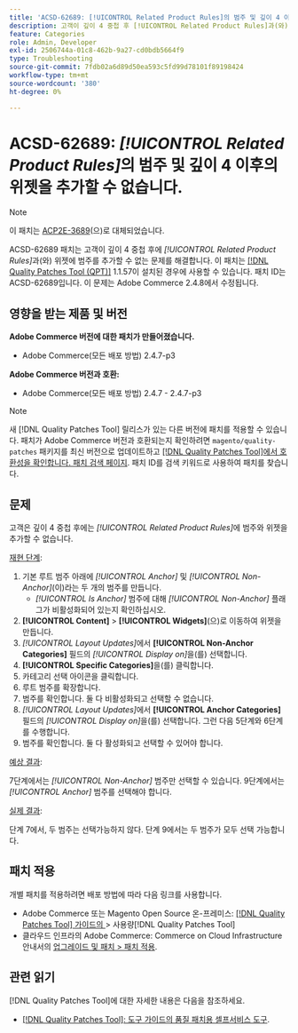```yaml
---
title: 'ACSD-62689: [!UICONTROL Related Product Rules]의 범주 및 깊이 4 이후의 위젯을 추가할 수 없습니다.'
description: 고객이 깊이 4 중첩 후 [!UICONTROL Related Product Rules]과(와) 위젯에 범주를 추가할 수 없는 Adobe Commerce 문제를 해결하려면 ACSD-62689 패치를 적용하십시오.
feature: Categories
role: Admin, Developer
exl-id: 2506744a-01c8-462b-9a27-cd0bdb5664f9
type: Troubleshooting
source-git-commit: 7fdb02a6d89d50ea593c5fd99d78101f89198424
workflow-type: tm+mt
source-wordcount: '380'
ht-degree: 0%

---
```


# ACSD-62689: *[!UICONTROL Related Product Rules]*&#x200B;의 범주 및 깊이 4 이후의 위젯을 추가할 수 없습니다.

>[!NOTE]
>
>이 패치는 [ACP2E-3689](/help/tools/quality-patches-tool/patches-available-in-qpt/v1-1-61/acp2e-3689-issues-with-category-tree-display-reflect-anchor-non-anchor-relationships.md)(으)로 대체되었습니다.

ACSD-62689 패치는 고객이 깊이 4 중첩 후에 *[!UICONTROL Related Product Rules]*&#x200B;과(와) 위젯에 범주를 추가할 수 없는 문제를 해결합니다. 이 패치는 [[!DNL Quality Patches Tool (QPT)]](/help/tools/quality-patches-tool/quality-patches-tool-to-self-serve-quality-patches.md) 1.1.57이 설치된 경우에 사용할 수 있습니다. 패치 ID는 ACSD-62689입니다. 이 문제는 Adobe Commerce 2.4.8에서 수정됩니다.

## 영향을 받는 제품 및 버전

**Adobe Commerce 버전에 대한 패치가 만들어졌습니다.**

* Adobe Commerce(모든 배포 방법) 2.4.7-p3

**Adobe Commerce 버전과 호환:**

* Adobe Commerce(모든 배포 방법) 2.4.7 - 2.4.7-p3

>[!NOTE]
>
>새 [!DNL Quality Patches Tool] 릴리스가 있는 다른 버전에 패치를 적용할 수 있습니다. 패치가 Adobe Commerce 버전과 호환되는지 확인하려면 `magento/quality-patches` 패키지를 최신 버전으로 업데이트하고 [[!DNL Quality Patches Tool]에서 호환성을 확인합니다. 패치 검색 페이지](https://experienceleague.adobe.com/tools/commerce-quality-patches/index.html?lang=ko). 패치 ID를 검색 키워드로 사용하여 패치를 찾습니다.

## 문제

고객은 깊이 4 중첩 후에는 *[!UICONTROL Related Product Rules]*&#x200B;에 범주와 위젯을 추가할 수 없습니다.

<u>재현 단계</u>:

1. 기본 루트 범주 아래에 *[!UICONTROL Anchor]* 및 *[!UICONTROL Non-Anchor]*(이)라는 두 개의 범주를 만듭니다.
   * *[!UICONTROL Is Anchor]* 범주에 대해 *[!UICONTROL Non-Anchor]* 플래그가 비활성화되어 있는지 확인하십시오.
1. **[!UICONTROL Content]** > **[!UICONTROL Widgets]**(으)로 이동하여 위젯을 만듭니다.
1. *[!UICONTROL Layout Updates]*&#x200B;에서 **[!UICONTROL Non-Anchor Categories]** 필드의 *[!UICONTROL Display on]*&#x200B;을(를) 선택합니다.
1. **[!UICONTROL Specific Categories]**&#x200B;을(를) 클릭합니다.
1. 카테고리 선택 아이콘을 클릭합니다.
1. 루트 범주를 확장합니다.
1. 범주를 확인합니다. 둘 다 비활성화되고 선택할 수 없습니다.
1. *[!UICONTROL Layout Updates]*&#x200B;에서 **[!UICONTROL Anchor Categories]** 필드의 *[!UICONTROL Display on]*&#x200B;을(를) 선택합니다. 그런 다음 5단계와 6단계를 수행합니다.
1. 범주를 확인합니다. 둘 다 활성화되고 선택할 수 있어야 합니다.

<u>예상 결과</u>:

7단계에서는 *[!UICONTROL Non-Anchor]* 범주만 선택할 수 있습니다. 9단계에서는 *[!UICONTROL Anchor]* 범주를 선택해야 합니다.

<u>실제 결과</u>:

단계 7에서, 두 범주는 선택가능하지 않다. 단계 9에서는 두 범주가 모두 선택 가능합니다.

## 패치 적용

개별 패치를 적용하려면 배포 방법에 따라 다음 링크를 사용합니다.

* Adobe Commerce 또는 Magento Open Source 온-프레미스: [[!DNL Quality Patches Tool]  가이드의 &#x200B;](/help/tools/quality-patches-tool/usage.md)> 사용량[!DNL Quality Patches Tool]
* 클라우드 인프라의 Adobe Commerce: Commerce on Cloud Infrastructure 안내서의 [업그레이드 및 패치 > 패치 적용](https://experienceleague.adobe.com/docs/commerce-cloud-service/user-guide/develop/upgrade/apply-patches.html?lang=ko).


## 관련 읽기

[!DNL Quality Patches Tool]에 대한 자세한 내용은 다음을 참조하세요.

* [[!DNL Quality Patches Tool]: 도구 가이드의 품질 패치용 셀프서비스 도구](/help/tools/quality-patches-tool/quality-patches-tool-to-self-serve-quality-patches.md).

